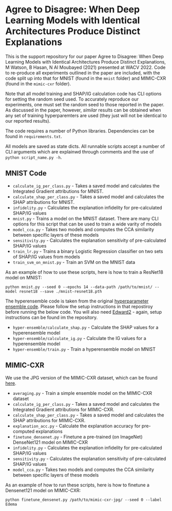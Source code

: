 # Agree to Disagree: When Deep Learning Models with Identical Architectures Produce Distinct Explanations

This is the support repository for our paper Agree to Disagree: When Deep Learning Models with Identical Architectures 
Produce Distinct Explanations, M Watson, B Hasan, N Al Moubayed (2021) presented at WACV 2022. Code to re-produce all
experiments outlined in the paper are included, with the code split up into that for MNIST (found in the `mnist`
folder) and MIMIC-CXR (found in the `mimic-cxr` folder).

Note that all model training and SHAP/IG calculation code has CLI options for setting the random seed used. To accurately
reproduce our experiments, one must set the random seed to those reported in the paper. As discussed in the paper, however,
_similar_ results can be obtained when any set of training hyperparemters are used (they just will not be identical to
our reported results).

The code requires a number of Python libraries. Dependencies can be found in `requirements.txt`.

All models are saved as state dicts. All runnable scripts accept a number of CLI arguments which are explainwd through
comments and the use of `python script_name.py -h`.

## MNIST Code

- `calculate_ig_per_class.py` - Takes a saved model and calculates the Integrated Gradient attributions for MNIST.
- `calculate_shap_per_class.py` - Takes a saved model and calculates the SHAP attributions for MNIST.
- `infidelity.py` - Calculates the explanation infidelity for pre-calculated SHAP/IG values
- `mnist.py` - Trains a model on the MNIST dataset. There are many CLI options for this script that can be used to train a wide varity of models
- `model_cca.py` - Takes two models and computes the CCA similarity between specific layers of these models
- `sensitivity.py` - Calculates the explanation sensitivity of pre-calculated SHAP/IG values
- `train_lr.py` - Trains a binary Logistic Regression classifier on two sets of SHAP/IG values from models
- `train_svm_on_mnist.py` - Train an SVM on the MNIST data

As an example of how to use these scripts, here is how to train a ResNet18 model on MNIST:

`python mnist.py --seed 0 --epochs 14 --data-path /path/to/mnist/ --model resnet18 --save ./mnist-resnet18.pth`

The hyperensemble code is taken from the original [hyperparameter ensemble code](https://github.com/google/uncertainty-baselines).
Please follow the setup instructions in that repostiroy before running the below code. 
You will also need [Edward2](https://github.com/google/edward2) - again, setup instructions can be found im the repository.

- `hyper-ensemble/calculate_shap.py` - Calculate the SHAP values for a hyperensemble model
- `hyper-ensemble/calculate_ig.py` - Calculate the IG values for a hyperensemble model
- `hyper-ensemble/train.py` - Train a hyperensemble model on MNIST

## MIMIC-CXR

We use the JPG version of the MIMIC-CXR dataset, which can be found [here](https://physionet.org/content/mimic-cxr-jpg/2.0.0/).

- `averaging.py` - Train a simple ensemble model on the MIMIC-CXR dataset
- `calculate_ig_per_class.py` - Takes a saved model and calculates the Integrated Gradient attributions for MIMIC-CXR.
- `calculate_shap_per_class.py` - Takes a saved model and calculates the SHAP attributions for MIMIC-CXR.
- `explanation_acc.py` - Calculate the explanation accuracy for pre-computed explanations
- `finetune_densenet.py` - Finetune a pre-trained (on ImageNet) DenseNet121 model on MIMIC-CXR
- `infidelity.py` - Calculates the explanation infidelity for pre-calculated SHAP/IG values
- `sensitivity.py` - Calculates the explanation sensitivity of pre-calculated SHAP/IG values
- `model_cca.py` - Takes two models and computes the CCA similarity between specific layers of these models

As an example of how to run these scripts, here is how to finetune a Densenet121 model on MIMIC-CXR:

`python finetune_densenet.py /path/to/mimic-cxr-jpg/ --seed 0 --label Edema`